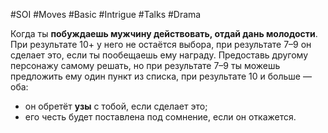 #SOI #Moves #Basic #Intrigue #Talks #Drama 

Когда ты **побуждаешь мужчину действовать, отдай дань молодости**. При результате 10+ у него не остаётся выбора, при результате 7–9 он сделает это, если ты пообещаешь ему награду. Предоставь другому персонажу самому решать, но при результате 7–9 ты можешь предложить ему один пункт из списка, при результате 10 и больше — оба: 
-  он обретёт **узы** с тобой, если сделает это; 
-  его честь будет поставлена под сомнение, если он откажется.